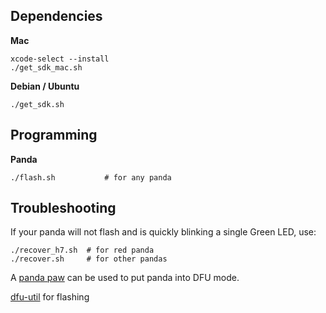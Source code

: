 Dependencies
--------

**Mac**

```
xcode-select --install
./get_sdk_mac.sh
```

**Debian / Ubuntu**

```
./get_sdk.sh
```


Programming
----

**Panda**

```
./flash.sh           # for any panda
```

Troubleshooting
----

If your panda will not flash and is quickly blinking a single Green LED, use:
```
./recover_h7.sh  # for red panda
./recover.sh     # for other pandas
```

A [panda paw](https://comma.ai/shop/products/panda-paw) can be used to put panda into DFU mode.


[dfu-util](http://github.com/dsigma/dfu-util.git) for flashing
